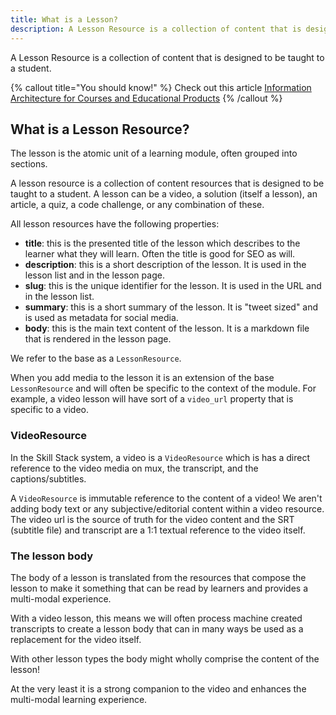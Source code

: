 ```yaml
---
title: What is a Lesson?
description: A Lesson Resource is a collection of content that is designed to be taught to a student.
---
```


A Lesson Resource is a collection of content that is designed to be taught to a student.

{% callout title="You should know!" %}
Check out this article [Information Architecture for Courses and Educational Products](https://badass.dev/information-architecture)
{% /callout %}

## What is a Lesson Resource?

The lesson is the atomic unit of a learning module, often grouped into sections. 

A lesson resource is a collection of content resources that is designed to be taught to a student. A lesson can be a video, a solution (itself a lesson), an article, a quiz, a code challenge, or any combination of these.

All lesson resources have the following properties:

* **title**: this is the presented title of the lesson which describes to the learner what they will learn. Often the title is good for SEO as will.
* **description**: this is a short description of the lesson. It is used in the lesson list and in the lesson page.
* **slug**: this is the unique identifier for the lesson. It is used in the URL and in the lesson list.
* **summary**: this is a short summary of the lesson. It is "tweet sized" and is used as metadata for social media.
* **body**: this is the main text content of the lesson. It is a markdown file that is rendered in the lesson page.

We refer to the base as a `LessonResource`.

When you add media to the lesson it is an extension of the base `LessonResource` and will often be specific to the context of the module. For example, a video lesson will have sort of a `video_url` property that is specific to a video.

### VideoResource

In the Skill Stack system, a video is a `VideoResource` which is has a direct reference to the video media on mux, the transcript, and the captions/subtitles.

A `VideoResource` is immutable reference to the content of a video! We aren't adding body text or any subjective/editorial content within a video resource. The video url is the source of truth for the video content and the SRT (subtitle file) and transcript are a 1:1 textual reference to the video itself.

### The lesson body

The body of a lesson is translated from the resources that compose the lesson to make it something that can be read by learners and provides a multi-modal experience. 

With a video lesson, this means we will often process machine created transcripts to create a lesson body that can in many ways be used as a replacement for the video itself.

With other lesson types the body might wholly comprise the content of the lesson!

At the very least it is a strong companion to the video and enhances the multi-modal learning experience.








